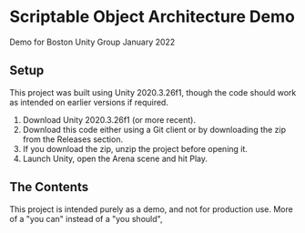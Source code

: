 # Scriptable Object Architecture Demo
Demo for Boston Unity Group January 2022

## Setup
This project was built using Unity 2020.3.26f1, though the code should work as intended on earlier versions if required.
1. Download Unity 2020.3.26f1 (or more recent).
2. Download this code either using a Git client or by downloading the zip from the Releases section. 
3. If you download the zip, unzip the project before opening it.
4. Launch Unity, open the Arena scene and hit Play.

## The Contents
This project is intended purely as a demo, and not for production use. More of a "you can" instead of a "you should",
